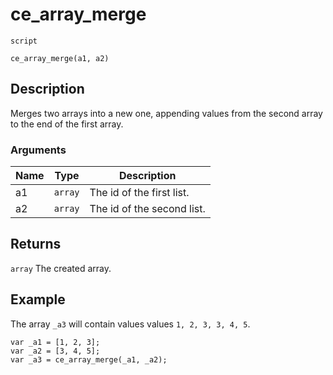 # ce_array_merge
`script`
```gml
ce_array_merge(a1, a2)
```

## Description
Merges two arrays into a new one, appending values from the second
 array to the end of the first array.

### Arguments
| Name | Type | Description |
| ---- | ---- | ----------- |
| a1 | `array` | The id of the first list. |
| a2 | `array` | The id of the second list. |

## Returns
`array` The created array.

## Example
The array `_a3` will contain values values `1, 2, 3, 3, 4, 5`.
```gml
var _a1 = [1, 2, 3];
var _a2 = [3, 4, 5];
var _a3 = ce_array_merge(_a1, _a2);
```